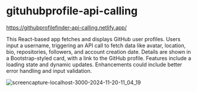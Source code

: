 # gituhubprofile-api-calling

https://githubprofilefinder-api-calling.netlify.app/

This React-based app fetches and displays GitHub user profiles. Users input a username, triggering an API call to fetch data like avatar, location, bio, repositories, followers, and account creation date. Details are shown in a Bootstrap-styled card, with a link to the GitHub profile. Features include a loading state and dynamic updates. Enhancements could include better error handling and input validation.

![screencapture-localhost-3000-2024-11-20-11_04_19](https://github.com/user-attachments/assets/f729c068-0c10-4455-93af-c5f264f7a717)
